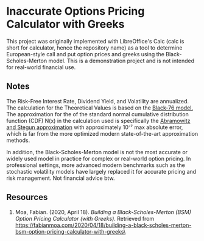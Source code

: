 # Inaccurate Options Pricing Calculator with Greeks
This project was originally implemented with LibreOffice's Calc (calc is short for calculator, hence the repository name) as a tool to determine European-style call and put option prices and greeks using the Black-Scholes-Merton model. This is a demonstration project and is not intended for real-world financial use.

## Notes
The Risk-Free Interest Rate, Dividend Yield, and Volatility are annualized. The calculation for the Theoretical Values is based on the [Black-76 model.](https://en.wikipedia.org/wiki/Black_model) The approximation for the of the standard normal cumulative distribution function (CDF) N(x) in the calculation used is specifically the [Abramowitz and Stegun approximation](https://personal.math.ubc.ca/~cbm/aands/frameindex.htm) with approximately 10⁻⁷ max absolute error, which is far from the more optimized modern state-of-the-art approximation methods.

In addition, the Black-Scholes-Merton model is not the most accurate or widely used model in practice for complex or real-world option pricing. In professional settings, more advanced modern benchmarks such as the stochastic volatility models have largely replaced it for accurate pricing and risk management. Not financial advice btw.

## Resources
1. Moa, Fabian. (2020, April 18). *Building a Black-Scholes-Merton (BSM) Option Pricing Calculator (with Greeks)*. Retrieved from https://fabianmoa.com/2020/04/18/building-a-black-scholes-merton-bsm-option-pricing-calculator-with-greeks\

